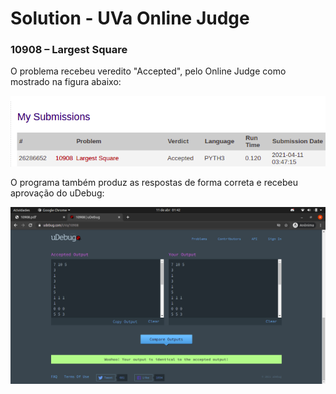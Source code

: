 # Solution - UVa Online Judge
### 10908 – Largest Square


O problema recebeu veredito "Accepted", pelo Online Judge como mostrado na figura abaixo:

![Veredito](./img/10908-veredito.png)


O programa também produz as respostas de forma correta e recebeu aprovação do uDebug:

![uDebug](./img/10908-udebug.png)
